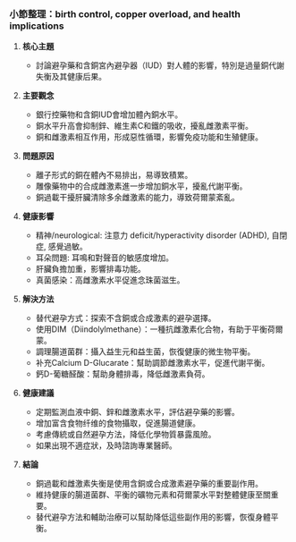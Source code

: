 ### 小節整理：birth control, copper overload, and health implications

1. **核心主題**  
   - 討論避孕藥和含銅宮內避孕器（IUD）對人體的影響，特別是過量銅代謝失衡及其健康后果。

2. **主要觀念**  
   - 銀行控藥物和含銅IUD會增加體內銅水平。  
   - 銅水平升高會抑制鋅、維生素C和鐵的吸收，擾亂雌激素平衡。  
   - 銅和雌激素相互作用，形成惡性循環，影響免疫功能和生殖健康。

3. **問題原因**  
   - 離子形式的銅在體內不易排出，易導致積累。  
   - 雕像藥物中的合成雌激素進一步增加銅水平，擾亂代謝平衡。  
   - 銅過載干擾肝臟清除多余雌激素的能力，導致荷爾蒙紊亂。

4. **健康影響**  
   - 精神/neurological: 注意力 deficit/hyperactivity disorder (ADHD), 自閉症, 感覺過敏。  
   - 耳朵問題: 耳鳴和對聲音的敏感度增加。  
   - 肝臟負擔加重，影響排毒功能。  
   - 真菌感染：高雌激素水平促進念珠菌滋生。

5. **解決方法**  
   - 替代避孕方式：探索不含銅或合成激素的避孕選擇。  
   - 使用DIM（Diindolylmethane）：一種抗雌激素化合物，有助于平衡荷爾蒙。  
   - 調理腸道菌群：攝入益生元和益生菌，恢復健康的微生物平衡。  
   - 补充Calcium D-Glucarate：幫助調節雌激素水平，促進代謝平衡。  
   - 鈣D-葡糖醛酸：幫助身體排毒，降低雌激素負荷。  

6. **健康建議**  
   - 定期監測血液中銅、鋅和雌激素水平，評估避孕藥的影響。  
   - 增加富含食物纤维的食物攝取，促進腸道健康。  
   - 考慮傳統或自然避孕方法，降低化學物質暴露風險。  
   - 如果出現不適症狀，及時諮詢專業醫師。

7. **結論**  
   - 銅過載和雌激素失衡是使用含銅或合成激素避孕藥的重要副作用。  
   - 維持健康的腸道菌群、平衡的礦物元素和荷爾蒙水平對整體健康至關重要。  
   - 替代避孕方法和輔助治療可以幫助降低這些副作用的影響，恢復身體平衡。